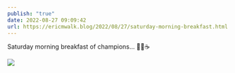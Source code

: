 ```yaml
---
publish: "true"
date: 2022-08-27 09:09:42
url: https://ericmwalk.blog/2022/08/27/saturday-morning-breakfast.html
---
```

Saturday morning breakfast of champions… 🧇🥓☕️


![](https://ericmwalk.blog/uploads/2022/4ff9f62fdc.jpg)